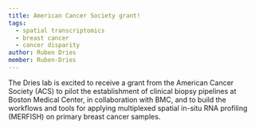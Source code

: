 ```yaml
---
title: American Cancer Society grant!
tags:
  - spatial transcriptomics 
  - breast cancer
  - cancer disparity
author: Ruben Dries
member: Ruben-Dries
---
```


The Dries lab is excited to receive a grant from the American Cancer Society (ACS) to pilot the establishment of clinical biopsy pipelines at Boston Medical Center, in collaboration with BMC, and to build the workflows and tools for applying multiplexed spatial in-situ RNA profiling (MERFISH) on primary breast cancer samples.

